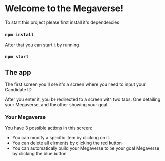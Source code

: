 # Welcome to the Megaverse!

To start this project please first install it's dependencies

### `npm install`

After that you can start it by running

### `npm start`

## The app

The first screen you'll see it's a screen where you need to input your Candidate ID

After you enter it, you be redirected to a screen with two tabs: One detailing your Megaverse, and the other showing your goal.

### Your Megaverse

You have 3 possible actions in this screen:

* You can modify a specific item by clicking on it.
* You can delete all elements by clicking the red button
* You can automatically build your Megaverse to be your goal Megaverse by clicking the blue button
